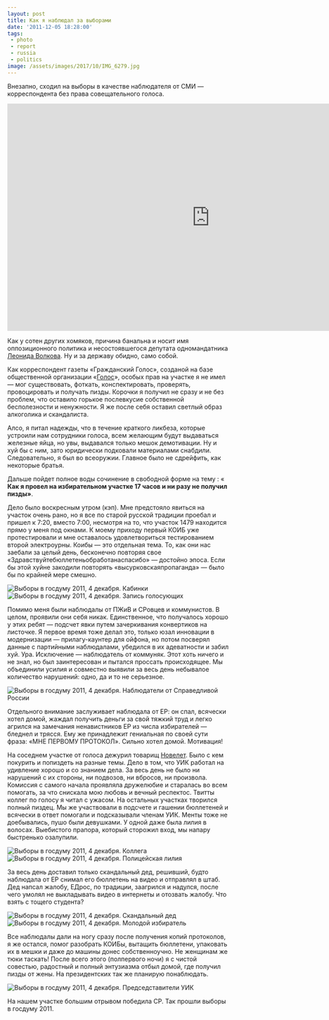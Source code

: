 ```yaml
---
layout: post
title: Как я наблюдал за выборами
date: '2011-12-05 18:28:00'
tags:
 - photo
 - report
 - russia
 - politics
image: /assets/images/2017/10/IMG_6279.jpg
---
```


Внезапно, сходил на выборы в качестве наблюдателя от СМИ — корреспондента без права совещательного голоса.

<iframe width="920" height="517" src="https://www.youtube.com/embed/HK8U3Kcwpc0?rel=0" frameborder="0" allowfullscreen></iframe>

Как у сотен других хомяков, причина банальна и носит имя оппозиционного политика и несостоявшегося депутата одномандатника [Леонида Волкова](http://twitter.com/leonwolf). Ну и за державу обидно, само собой.

Как корреспондент газеты «Гражданский Голос», созданой на базе общественной организации «[Голос](http://ru.wikipedia.org/wiki/%D0%93%D0%BE%D0%BB%D0%BE%D1%81_(%D0%B0%D1%81%D1%81%D0%BE%D1%86%D0%B8%D0%B0%D1%86%D0%B8%D1%8F))», особых прав на участке я не имел — мог существовать, фоткать, конспектировать, проверять, провоцировать и получать пизды. Корочки я получил не сразу и не без проблем, что оставило горькое послевкусие собственной бесполезности и ненужности. Я же после себя оставил светлый образ алкоголика и скандалиста.

Алсо, я питал надежды, что в течение краткого ликбеза, которые устроили нам сотрудники голоса, всем желающим будут выдаваться железные яйца, но увы, выдавался только мешок демотивации. Ну и хуй бы с ним, зато юридически подковали  материалами снабдили. Следовательно, я был во всеоружии. Главное было не сдрейфить, как некоторые братья.

Дальше пойдет полное воды сочинение в свободной форме на тему : « **Как я провел на избирательном участке 17 часов и ни разу не получил пизды»**.

Дело было воскресным утром (кэп). Мне предстояло явиться на участок очень рано, но я все по старой русской традиции проебал и пришел к 7:20, вместо 7:00, несмотря на то, что участок 1479 находится прямо у меня под окнами. К моему приходу первый КОИБ уже протестировали и мне оставалось удовлетвориться тестированием второй электроурны. Коибы — это отдельная тема. То, как они нас заебали за целый день, бесконечно повторяя свое «Здравствуйтебюллетеньобработанаспасибо» — достойно эпоса. Если бы этой хуйне закодили повторять «высурковскаяпропаганда» — было бы по крайней мере смешно.

![Выборы в госдуму 2011, 4 декабря. Кабинки](/assets/images/2017/10/IMG_6279.jpg)  
![Выборы в госдуму 2011, 4 декабря. Запись голосующих](/assets/images/2017/10/IMG_6275.jpg)  

Помимо меня были наблюдалы от ПЖиВ и СРовцев и коммунистов. В целом, проявили они себя никак. Единственное, что получалось хорошо у этих ребят — подсчет явки путем зачеркивания конвертиков на листочке. Я первое время тоже делал это, только юзал инновации в модернизации — прилагу-каунтер для ойфона, но потом посверял данные с партийными наблюдалами, убедился в их адеватности и забил хуй. Ура. Исключение — наблюдатель от коммуняк. Этот хоть ничего и не знал, но был заинтересован и пытался проссать происходящее. Мы объединили усилия и совместно выявили за весь день небывалое количество нарушений: одно, да и то не серьезное.

![Выборы в госдуму 2011, 4 декабря. Наблюдатели от Справедливой России](/assets/images/2017/10/IMG_6284.jpg)  

Отдельного внимание заслуживает наблюдала от ЕР: он спал, всячески хотел домой, жаждал получить деньги за свой тяжкий труд и легко агрился на замечания ненавистников ЕР из числа избирателей — бледнел и трясся. Ему же принадлежит гениальная по своей сути фраза: «МНЕ ПЕРВОМУ ПРОТОКОЛ». Сильно хотел домой. Мотивация!

На соседнем участке от голоса дежурил товарищ [Новелет](http://twitter.com/nowelet). Было с кем покурить и попиздеть на разные темы. Дело в том, что УИК работал на удивление хорошо и со знанием дела. За весь день не было ни нарушений с их стороны, ни подвозов, ни вбросов, ни произвола. Комиссия с самого начала проявляла дружелюбие и старалась во всем помогать, за что снискала мою любовь и вечный респектос. Твитты коллег по голосу я читал с ужасом. На остальных участках творился полный пиздец. Мы же участвовали в подсчете и гашении бюллетеней и всячески в ответ помогали и подсказывали членам УИК. Менты тоже не доебывались, пушо были девушками. У одной даже была лилия в волосах. Выебистого прапора, который сторожил вход, мы напару быстренько озалупили.

![Выборы в госдуму 2011, 4 декабря. Коллега](/assets/images/2017/10/IMG_6320.jpg)  
![Выборы в госдуму 2011, 4 декабря. Полицейская лилия](/assets/images/2017/10/IMG_6296-1.jpg)  

За весь день доставил только скандальный дед, решивший, будто наблюдала от ЕР снимал его бюллетень на видео и отправлял в штаб. Дед напсал жалобу, ЕДрос, по традиции, заагрился и надулся, после чего умолял не выкладывать видео в  интернеты и отозвать жалобу. Что взять с тощего студента?

![Выборы в госдуму 2011, 4 декабря. Скандальный дед](/assets/images/2017/10/IMG_6283.jpg)
![Выборы в госдуму 2011, 4 декабря. Молодой избиратель](/assets/images/2017/10/IMG_6291.jpg)  

Все наблюдалы дали на ногу сразу после получения копий протоколов, я же остался, помог разобрать КОИБы, вытащить бюллетени, упаковать их в мешки и даже до машины донес собственноучно. Не женщинам же тюки таскать! После всего этого (полпервого ночи) я с чистой совестью, радостный и полный энтузиазма отбыл домой, где получил пизды от жены. На президентских так же планирую понаблюдать.

![Выборы в госдуму 2011, 4 декабря. Председставители УИК](/assets/images/2017/10/IMG_6317.jpg)  

На нашем участке большим отрывом победила СР. Так прошли выборы в госдуму 2011.